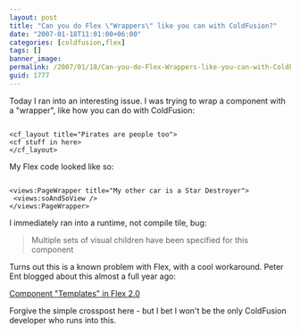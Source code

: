 ```yaml
---
layout: post
title: "Can you do Flex \"Wrappers\" like you can with ColdFusion?"
date: "2007-01-18T11:01:00+06:00"
categories: [coldfusion,flex]
tags: []
banner_image: 
permalink: /2007/01/18/Can-you-do-Flex-Wrappers-like-you-can-with-ColdFusion
guid: 1777
---
```


Today I ran into an interesting issue. I was trying to wrap a component with a "wrapper", like how you can do with ColdFusion:

<code>
&lt;cf_layout title="Pirates are people too"&gt;
&lt;cf stuff in here&gt;
&lt;/cf_layout&gt;
</code>

My Flex code looked like so:

<code>
&lt;views:PageWrapper title="My other car is a Star Destroyer"&gt;
 &lt;views:soAndSoView /&gt;
&lt;/views:PageWrapper&gt;
</code>

I immediately ran into a runtime, not compile tile, bug:

<blockquote>
Multiple sets of visual children have been specified for this component
</blockquote>

Turns out this is a known problem with Flex, with a cool workaround. Peter Ent blogged about this almost a full year ago:

<a href="http://weblogs.macromedia.com/pent/archives/2006/03/component_templ.cfm">Component "Templates" in Flex 2.0</a>

Forgive the simple crosspost here - but I bet I won't be the only ColdFusion developer who runs into this.